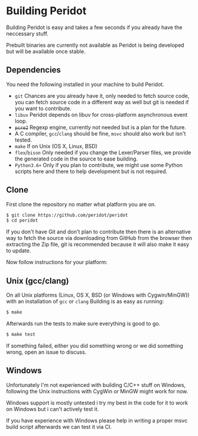 # Building Peridot
Building Peridot is easy and takes a few seconds if you already have the neccessary stuff.

Prebuilt binaries are currently not available as Peridot is being developed but will be available once stable.

## Dependencies
You need the following installed in your machine to build Peridot.

- `git` Chances are you already have it, only needed to fetch source code, you can fetch source code in a different way as well but git is needed if you want to contribute.
- `libuv` Peridot depends on libuv for cross-platform asynchronous event loop.
- ~~`pcre2`~~ Regexp engine, currently not needed but is a plan for the future.
- A C compiler, `gcc`/`clang` should be fine, `msvc` should also work but isn't tested.
- `make` If on Unix (OS X, Linux, BSD)
- `flex`/`bison` Only needed if you change the Lexer/Parser files, we provide the generated code in the source to ease building.
- `Python3.6+` Only if you plan to contribute, we might use some Python scripts here and there to help development but is not required.

## Clone
First clone the repository no matter what platform you are on.
```sh
$ git clone https://github.com/peridot/peridot
$ cd peridot
```
If you don't have Git and don't plan to contribute then there is an alternative way to fetch the source via downloading from GitHub from the browser then extracting the Zip file, git is recommended because it will also make it easy to update.

Now follow instructions for your platform:

## Unix (gcc/clang)
On all Unix platforms (Linux, OS X, BSD (or Windows with Cygwin/MinGW)) with an installation of `gcc` or `clang` Building is as easy as running:
```sh
$ make
```
Afterwards run the tests to make sure everything is good to go.
```sh
$ make test
```
If something failed, either you did something wrong or we did something wrong, open an issue to discuss.

## Windows
Unfortunately I'm not experienced with building C/C++ stuff on Windows, following the Unix instructions with CygWin or MinGW might work for now.

Windows support is mostly untested i try my best in the code for it to work on Windows but i can't actively test it.

If you have experience with Windows please help in writing a proper msvc build script afterwards we can test it via CI.
